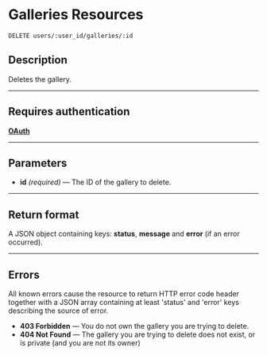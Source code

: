 # Galleries Resources

    DELETE users/:user_id/galleries/:id

## Description

Deletes the gallery.

***

## Requires authentication
**[OAuth][]**

***

## Parameters

- **id** _(required)_ — The ID of the gallery to delete.

***

## Return format
A JSON object containing keys: **status**, **message** and **error** (if an error occurred).

***

## Errors
All known errors cause the resource to return HTTP error code header together with a JSON array containing at least 'status' and 'error' keys describing the source of error.

- **403 Forbidden** — You do not own the gallery you are trying to delete.
- **404 Not Found** — The gallery you are trying to delete does not exist, or is private (and you are not its owner)

[OAuth]: https://github.com/500px/api-documentation/tree/master/authentication
